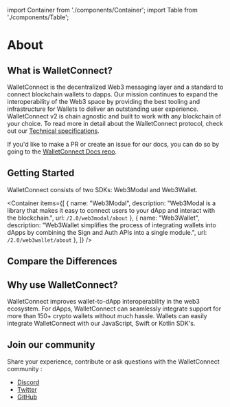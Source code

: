 import Container from './components/Container';
import Table from './components/Table';

# About

## What is WalletConnect?

WalletConnect is the decentralized Web3 messaging layer and a standard to connect blockchain wallets to dapps. Our mission continues to expand the interoperability of the Web3 space by providing the best tooling and infrastructure for Wallets to deliver an outstanding user experience. WalletConnect v2 is chain agnostic and built to work with any blockchain of your choice. To read more in detail about the WalletConnect protocol, check out our [Technical specifications](./specs/readme.md).

If you'd like to make a PR or create an issue for our docs, you can do so by going to the [WalletConnect Docs repo](https://github.com/WalletConnect/walletconnect-docs).

## Getting Started

WalletConnect consists of two SDKs: Web3Modal and Web3Wallet.

<Container
items={[
{
name: "Web3Modal",
description: "Web3Modal is a library that makes it easy to connect users to your dApp and interact with the blockchain.",
url: `/2.0/web3modal/about`
},
{
name: "Web3Wallet",
description: "Web3Wallet simplifies the process of integrating wallets into dApps by combining the Sign and Auth APIs into a single module.",
url: `/2.0/web3wallet/about`
},
]}
/>

## Compare the Differences

<Table 
headers={[ "SDKs", "Web3Modal", "Web3Wallet" ]}
data={[
{
feature: "Target Builders",
web3Modal: "dApps",
web3Wallet: "Wallets",
},
{
feature: "APIs",
web3Modal: "Sign v1.0, Sign v2.0",
web3Wallet: "Sign v2.0, Auth",
}
]}
/>

## Why use WalletConnect?

WalletConnect improves wallet-to-dApp interoperability in the web3 ecosystem. For dApps, WalletConnect can seamlessly integrate support for more than 150+ crypto wallets without much hassle. Wallets can easily integrate WalletConnect with our JavaScript, Swift or Kotlin SDK's.

## Join our community

Share your experience, contribute or ask questions with the WalletConnect community :

- [Discord](https://discord.walletconnect.org)
- [Twitter](https://twitter.com/walletconnect)
- [GitHub](https://github.com/walletconnect)
